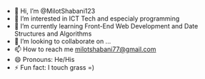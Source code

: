 - 👋 Hi, I’m @MilotShabani123
- 👀 I’m interested in ICT Tech and especialy programming
- 🌱 I’m currently learning Front-End Web Development and Date Structures and Algorithms
- 💞️ I’m looking to collaborate on ...
- 📫 How to reach me milotshabani77@gmail.com 
- 😄 Pronouns: He/His
- ⚡ Fun fact: I touch grass =)

<!---
MilotShabani123/MilotShabani123 is a ✨ special ✨ repository because its `README.md` (this file) appears on your GitHub profile.
You can click the Preview link to take a look at your changes.
--->
